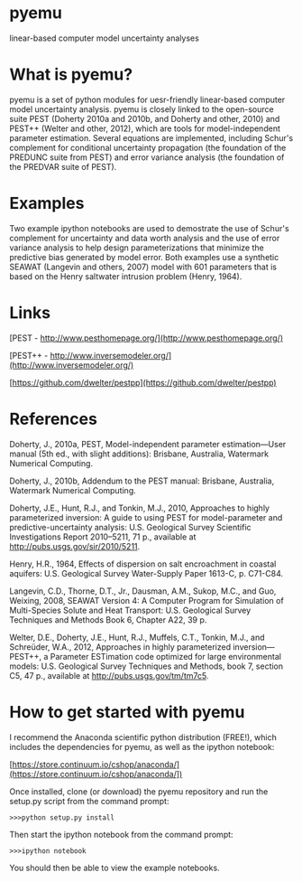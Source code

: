 pyemu
=====

linear-based computer model uncertainty analyses

What is pyemu?
================

pyemu is a set of python modules for uesr-friendly linear-based computer model uncertainty analysis.  pyemu is closely linked to the open-source suite PEST (Doherty 2010a and 2010b, and Doherty and other, 2010) and PEST++ (Welter and other, 2012), which are tools for model-independent parameter estimation.  Several equations are implemented, including Schur's complement for conditional uncertainty propagation (the foundation of the PREDUNC suite from PEST) and error variance analysis (the foundation of the PREDVAR suite of PEST).

Examples
========

Two example ipython notebooks are used to demostrate the use of Schur's complement for uncertainty and data worth analysis and the use of error variance analysis to help design parameterizations that minimize the predictive bias generated by model error.  Both examples use a synthetic SEAWAT (Langevin and others, 2007)  model with 601 parameters that is based on the Henry  saltwater intrusion problem (Henry, 1964). 

Links
=====

[PEST - http://www.pesthomepage.org/](http://www.pesthomepage.org/)

[PEST++ - http://www.inversemodeler.org/](http://www.inversemodeler.org/)

[https://github.com/dwelter/pestpp](https://github.com/dwelter/pestpp)

References
==========

Doherty, J., 2010a, PEST, Model-independent parameter estimation—User manual (5th ed., with slight additions):
Brisbane, Australia, Watermark Numerical Computing.

Doherty, J., 2010b, Addendum to the PEST manual: Brisbane, Australia, Watermark Numerical Computing.

Doherty, J.E., Hunt, R.J., and Tonkin, M.J., 2010, Approaches to highly parameterized inversion: A guide to using PEST for model-parameter and predictive-uncertainty analysis: U.S. Geological Survey Scientific Investigations Report 2010–5211, 71 p., available at http://pubs.usgs.gov/sir/2010/5211.

Henry, H.R., 1964, Effects of dispersion on salt encroachment in coastal aquifers: U.S. Geological Survey Water-Supply Paper 1613-C, p. C71-C84.

Langevin, C.D., Thorne, D.T., Jr., Dausman, A.M., Sukop, M.C., and Guo, Weixing, 2008, SEAWAT Version 4: A Computer Program for Simulation of Multi-Species Solute and Heat Transport: U.S. Geological Survey Techniques and Methods Book 6, Chapter A22, 39 p.

Welter, D.E., Doherty, J.E., Hunt, R.J., Muffels, C.T., Tonkin, M.J., and Schreüder, W.A., 2012, Approaches in highly parameterized inversion—PEST++, a Parameter ESTimation code optimized for large environmental models: U.S. Geological Survey Techniques and Methods, book 7, section C5, 47 p., available at http://pubs.usgs.gov/tm/tm7c5.


How to get started with pyemu
=============================

I recommend the Anaconda scientific python distribution (FREE!), which includes the dependencies for pyemu, as well as the ipython notebook:

[https://store.continuum.io/cshop/anaconda/](https://store.continuum.io/cshop/anaconda/])

Once installed, clone (or download) the pyemu repository and run the setup.py script from the command prompt:

`>>>python setup.py install`

Then start the ipython notebook from the command prompt:

`>>>ipython notebook`

You should then be able to view the example notebooks.

